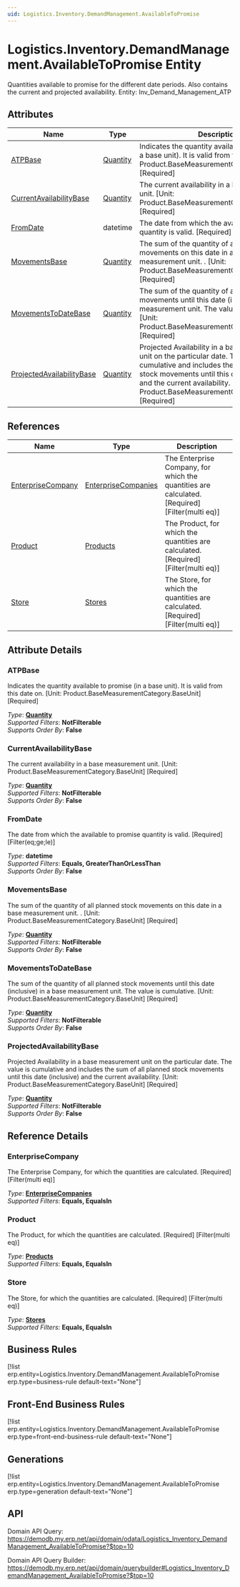 ```yaml
---
uid: Logistics.Inventory.DemandManagement.AvailableToPromise
---
```

# Logistics.Inventory.DemandManagement.AvailableToPromise Entity

Quantities available to promise for the different date periods. Also contains the current and projected availability. Entity: Inv_Demand_Management_ATP

## Attributes

| Name | Type | Description |
| ---- | ---- | --- |
| [ATPBase](Logistics.Inventory.DemandManagement.AvailableToPromise.md#atpbase) | [Quantity](../data-types.md#quantity) | Indicates the quantity available to promise (in a base unit). It is valid from this date on. [Unit: Product.BaseMeasurementCategory.BaseUnit] [Required] 
| [CurrentAvailabilityBase](Logistics.Inventory.DemandManagement.AvailableToPromise.md#currentavailabilitybase) | [Quantity](../data-types.md#quantity) | The current availability in а base measurement unit. [Unit: Product.BaseMeasurementCategory.BaseUnit] [Required] 
| [FromDate](Logistics.Inventory.DemandManagement.AvailableToPromise.md#fromdate) | datetime | Тhe date from which the available to promise quantity is valid. [Required] [Filter(eq;ge;le)] 
| [MovementsBase](Logistics.Inventory.DemandManagement.AvailableToPromise.md#movementsbase) | [Quantity](../data-types.md#quantity) | The sum of the quantity of all planned stock movements on this date in а base measurement unit. . [Unit: Product.BaseMeasurementCategory.BaseUnit] [Required] 
| [MovementsToDateBase](Logistics.Inventory.DemandManagement.AvailableToPromise.md#movementstodatebase) | [Quantity](../data-types.md#quantity) | The sum of the quantity of all planned stock movements until this date (inclusive) in а base measurement unit. The value is cumulative. [Unit: Product.BaseMeasurementCategory.BaseUnit] [Required] 
| [ProjectedAvailabilityBase](Logistics.Inventory.DemandManagement.AvailableToPromise.md#projectedavailabilitybase) | [Quantity](../data-types.md#quantity) | Projected Availability in а base measurement unit on the particular date. The value is cumulative and includes the sum of all planned stock movements until this date (inclusive) and the current availability. [Unit: Product.BaseMeasurementCategory.BaseUnit] [Required] 

## References

| Name | Type | Description |
| ---- | ---- | --- |
| [EnterpriseCompany](Logistics.Inventory.DemandManagement.AvailableToPromise.md#enterprisecompany) | [EnterpriseCompanies](General.EnterpriseCompanies.md) | Тhe Enterprise Company, for which the quantities are calculated. [Required] [Filter(multi eq)] |
| [Product](Logistics.Inventory.DemandManagement.AvailableToPromise.md#product) | [Products](General.Products.Products.md) | The Product, for which the quantities are calculated. [Required] [Filter(multi eq)] |
| [Store](Logistics.Inventory.DemandManagement.AvailableToPromise.md#store) | [Stores](Logistics.Inventory.Stores.md) | The Store, for which the quantities are calculated. [Required] [Filter(multi eq)] |


## Attribute Details

### ATPBase

Indicates the quantity available to promise (in a base unit). It is valid from this date on. [Unit: Product.BaseMeasurementCategory.BaseUnit] [Required]

_Type_: **[Quantity](../data-types.md#quantity)**  
_Supported Filters_: **NotFilterable**  
_Supports Order By_: **False**  

### CurrentAvailabilityBase

The current availability in а base measurement unit. [Unit: Product.BaseMeasurementCategory.BaseUnit] [Required]

_Type_: **[Quantity](../data-types.md#quantity)**  
_Supported Filters_: **NotFilterable**  
_Supports Order By_: **False**  

### FromDate

Тhe date from which the available to promise quantity is valid. [Required] [Filter(eq;ge;le)]

_Type_: **datetime**  
_Supported Filters_: **Equals, GreaterThanOrLessThan**  
_Supports Order By_: **False**  

### MovementsBase

The sum of the quantity of all planned stock movements on this date in а base measurement unit. . [Unit: Product.BaseMeasurementCategory.BaseUnit] [Required]

_Type_: **[Quantity](../data-types.md#quantity)**  
_Supported Filters_: **NotFilterable**  
_Supports Order By_: **False**  

### MovementsToDateBase

The sum of the quantity of all planned stock movements until this date (inclusive) in а base measurement unit. The value is cumulative. [Unit: Product.BaseMeasurementCategory.BaseUnit] [Required]

_Type_: **[Quantity](../data-types.md#quantity)**  
_Supported Filters_: **NotFilterable**  
_Supports Order By_: **False**  

### ProjectedAvailabilityBase

Projected Availability in а base measurement unit on the particular date. The value is cumulative and includes the sum of all planned stock movements until this date (inclusive) and the current availability. [Unit: Product.BaseMeasurementCategory.BaseUnit] [Required]

_Type_: **[Quantity](../data-types.md#quantity)**  
_Supported Filters_: **NotFilterable**  
_Supports Order By_: **False**  


## Reference Details

### EnterpriseCompany

Тhe Enterprise Company, for which the quantities are calculated. [Required] [Filter(multi eq)]

_Type_: **[EnterpriseCompanies](General.EnterpriseCompanies.md)**  
_Supported Filters_: **Equals, EqualsIn**  

### Product

The Product, for which the quantities are calculated. [Required] [Filter(multi eq)]

_Type_: **[Products](General.Products.Products.md)**  
_Supported Filters_: **Equals, EqualsIn**  

### Store

The Store, for which the quantities are calculated. [Required] [Filter(multi eq)]

_Type_: **[Stores](Logistics.Inventory.Stores.md)**  
_Supported Filters_: **Equals, EqualsIn**  



## Business Rules

[!list erp.entity=Logistics.Inventory.DemandManagement.AvailableToPromise erp.type=business-rule default-text="None"]

## Front-End Business Rules

[!list erp.entity=Logistics.Inventory.DemandManagement.AvailableToPromise erp.type=front-end-business-rule default-text="None"]

## Generations

[!list erp.entity=Logistics.Inventory.DemandManagement.AvailableToPromise erp.type=generation default-text="None"]

## API

Domain API Query:
<https://demodb.my.erp.net/api/domain/odata/Logistics_Inventory_DemandManagement_AvailableToPromise?$top=10>

Domain API Query Builder:
<https://demodb.my.erp.net/api/domain/querybuilder#Logistics_Inventory_DemandManagement_AvailableToPromise?$top=10>

